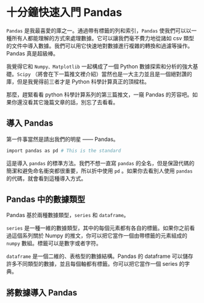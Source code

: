 # 十分鐘快速入門 Pandas


`Pandas` 是我最喜愛的庫之一。通過帶有標籤的列和索引，`Pandas` 使我們可以以一種所有人都能理解的方式來處理數據。它可以讓我們毫不費力地從諸如 csv 類型的文件中導入數據。我們可以用它快速地對數據進行複雜的轉換和過濾等操作。Pandas 真是超級棒。

我覺得它和 `Numpy、Matplotlib` 一起構成了一個 Python 數據探索和分析的強大基礎。`Scipy` （將會在下一篇推文裡介紹）當然也是一大主力並且是一個絕對讚的庫，但是我覺得前三者才是 Python 科學計算真正的頂樑柱。

那麼，趕緊看看 python 科學計算系列的第三篇推文，一窺 Pandas 的芳容吧。如果你還沒看其它幾篇文章的話，別忘了去看看。


## 導入 Pandas

第一件事當然是請出我們的明星 —— Pandas。

```sh
import pandas as pd # This is the standard
```

這是導入 `pandas` 的標準方法。我們不想一直寫 `pandas` 的全名，但是保證代碼的簡潔和避免命名衝突都很重要，所以折中使用 `pd` 。如果你去看別人使用 `pandas` 的代碼，就會看到這種導入方式。


## Pandas 中的數據類型

Pandas 基於兩種數據類型，`series` 和 `dataframe`。

`series` 是一種一維的數據類型，其中的每個元素都有各自的標籤。如果你之前看過這個系列關於 Numpy 的推文，你可以把它當作一個由帶標籤的元素組成的 `numpy` 數組。標籤可以是數字或者字符。

`dataframe` 是一個二維的、表格型的數據結構。Pandas 的 dataframe 可以儲存許多不同類型的數據，並且每個軸都有標籤。你可以把它當作一個 series 的字典。

## 將數據導入 Pandas


